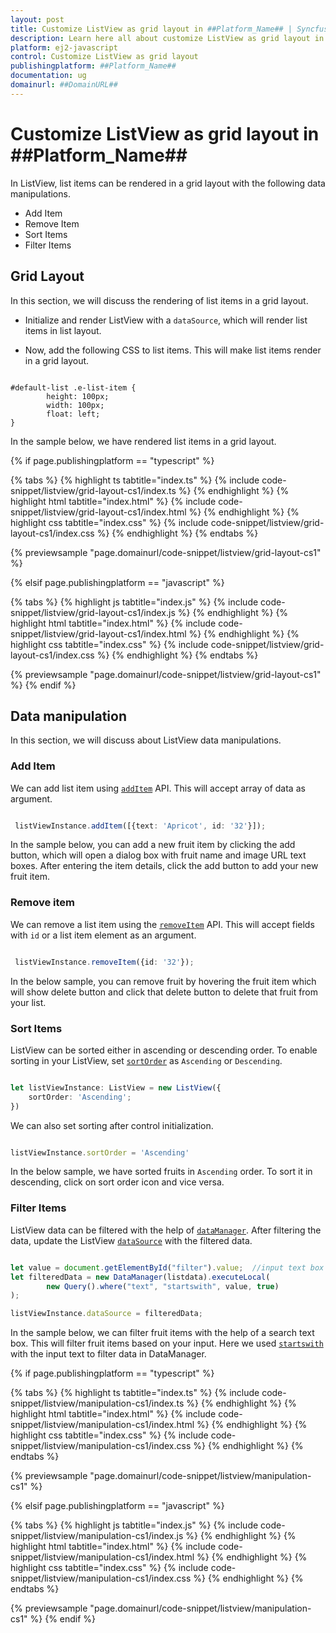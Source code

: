 ```yaml
---
layout: post
title: Customize ListView as grid layout in ##Platform_Name## | Syncfusion
description: Learn here all about customize ListView as grid layout in Syncfusion ##Platform_Name##, it's elements and more.
platform: ej2-javascript
control: Customize ListView as grid layout
publishingplatform: ##Platform_Name##
documentation: ug
domainurl: ##DomainURL##
---
```


# Customize ListView as grid layout in ##Platform_Name##

In ListView, list items can be rendered in a grid layout with the following data manipulations.

* Add Item
* Remove Item
* Sort Items
* Filter Items

## Grid Layout

In this section, we will discuss the rendering of list items in a grid layout.

* Initialize and render ListView with a `dataSource`, which will render list items in list layout.

* Now, add the following CSS to list items. This will make list items render in a grid layout.

```

#default-list .e-list-item {
        height: 100px;
        width: 100px;
        float: left;
}

```

In the sample below, we have rendered list items in a grid layout.

{% if page.publishingplatform == "typescript" %}

{% tabs %}
{% highlight ts tabtitle="index.ts" %}
{% include code-snippet/listview/grid-layout-cs1/index.ts %}
{% endhighlight %}
{% highlight html tabtitle="index.html" %}
{% include code-snippet/listview/grid-layout-cs1/index.html %}
{% endhighlight %}
{% highlight css tabtitle="index.css" %}
{% include code-snippet/listview/grid-layout-cs1/index.css %}
{% endhighlight %}
{% endtabs %}

{% previewsample "page.domainurl/code-snippet/listview/grid-layout-cs1" %}

{% elsif page.publishingplatform == "javascript" %}

{% tabs %}
{% highlight js tabtitle="index.js" %}
{% include code-snippet/listview/grid-layout-cs1/index.js %}
{% endhighlight %}
{% highlight html tabtitle="index.html" %}
{% include code-snippet/listview/grid-layout-cs1/index.html %}
{% endhighlight %}
{% highlight css tabtitle="index.css" %}
{% include code-snippet/listview/grid-layout-cs1/index.css %}
{% endhighlight %}
{% endtabs %}

{% previewsample "page.domainurl/code-snippet/listview/grid-layout-cs1" %}
{% endif %}

## Data manipulation

In this section, we will discuss about ListView data manipulations.

### Add Item

We can add list item using [`addItem`](../../api/list-view/#additem) API. This will accept array of data as argument.

```ts

 listViewInstance.addItem([{text: 'Apricot', id: '32'}]);

```

In the sample below, you can add a new fruit item by clicking the add button, which will open a dialog box with fruit name and image URL text boxes. After entering the item details, click the add button to add your new fruit item.

### Remove item

We can remove a list item using the [`removeItem`](../../api/list-view/#removeitem) API. This will accept fields with `id` or a list item element as an argument.

```ts

 listViewInstance.removeItem({id: '32'});

```

In the below sample, you can remove fruit by hovering the fruit item which will show delete button and click that delete button to delete that fruit from your list.

### Sort Items

ListView can be sorted either in ascending or descending order. To enable sorting in your ListView, set [`sortOrder`](../../api/list-view/#sortorder) as `Ascending` or `Descending`.

```ts

let listViewInstance: ListView = new ListView({
    sortOrder: 'Ascending';
})

```

We can also set sorting after control initialization.

```ts

listViewInstance.sortOrder = 'Ascending'

```

In the below sample, we have sorted fruits in `Ascending` order. To sort it in descending, click on sort order icon and vice versa.

### Filter Items

ListView data can be filtered with the help of [`dataManager`](../../data/getting-started/). After filtering the data, update the ListView [`dataSource`](../../api/list-view/#datasource) with the filtered data.

```ts

let value = document.getElementById("filter").value;  //input text box value
let filteredData = new DataManager(listdata).executeLocal(
        new Query().where("text", "startswith", value, true)
);

listViewInstance.dataSource = filteredData;

```

In the sample below, we can filter fruit items with the help of a search text box. This will filter fruit items based on your input. Here we used [`startswith`](../../data/querying#filter-operators) with the input text to filter data in DataManager.

{% if page.publishingplatform == "typescript" %}

{% tabs %}
{% highlight ts tabtitle="index.ts" %}
{% include code-snippet/listview/manipulation-cs1/index.ts %}
{% endhighlight %}
{% highlight html tabtitle="index.html" %}
{% include code-snippet/listview/manipulation-cs1/index.html %}
{% endhighlight %}
{% highlight css tabtitle="index.css" %}
{% include code-snippet/listview/manipulation-cs1/index.css %}
{% endhighlight %}
{% endtabs %}

{% previewsample "page.domainurl/code-snippet/listview/manipulation-cs1" %}

{% elsif page.publishingplatform == "javascript" %}

{% tabs %}
{% highlight js tabtitle="index.js" %}
{% include code-snippet/listview/manipulation-cs1/index.js %}
{% endhighlight %}
{% highlight html tabtitle="index.html" %}
{% include code-snippet/listview/manipulation-cs1/index.html %}
{% endhighlight %}
{% highlight css tabtitle="index.css" %}
{% include code-snippet/listview/manipulation-cs1/index.css %}
{% endhighlight %}
{% endtabs %}

{% previewsample "page.domainurl/code-snippet/listview/manipulation-cs1" %}
{% endif %}